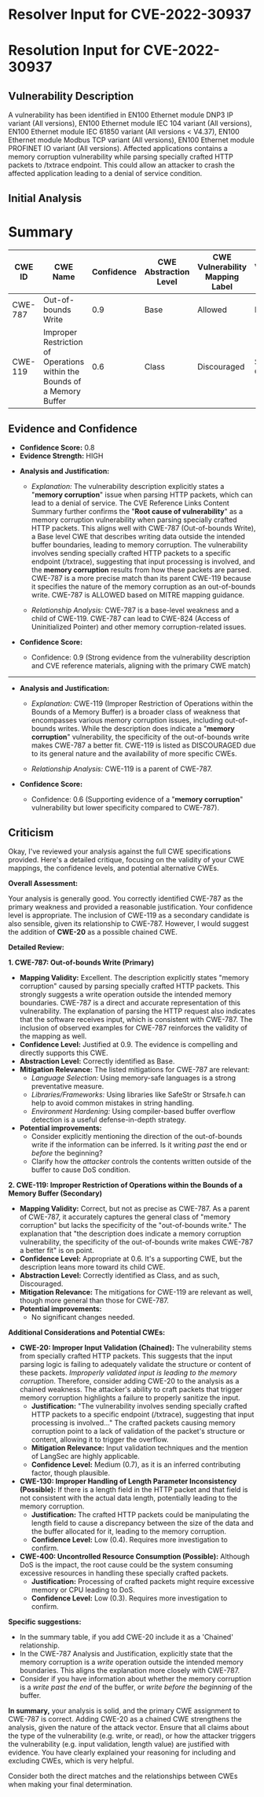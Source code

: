 # Resolver Input for CVE-2022-30937

# Resolution Input for CVE-2022-30937

## Vulnerability Description
A vulnerability has been identified in EN100 Ethernet module DNP3 IP variant (All versions), EN100 Ethernet module IEC 104 variant (All versions), EN100 Ethernet module IEC 61850 variant (All versions < V4.37), EN100 Ethernet module Modbus TCP variant (All versions), EN100 Ethernet module PROFINET IO variant (All versions). Affected applications contains a memory corruption vulnerability while parsing specially crafted HTTP packets to /txtrace endpoint. This could allow an attacker to crash the affected application leading to a denial of service condition.

## Initial Analysis
# Summary
| CWE ID | CWE Name | Confidence | CWE Abstraction Level | CWE Vulnerability Mapping Label | CWE-Vulnerability Mapping Notes |
|---|---|---|---|---|---|
| CWE-787 | Out-of-bounds Write | 0.9 | Base | Allowed | Primary CWE |
| CWE-119 | Improper Restriction of Operations within the Bounds of a Memory Buffer | 0.6 | Class | Discouraged | Secondary Candidate |

## Evidence and Confidence

*   **Confidence Score:** 0.8
*   **Evidence Strength:** HIGH

- **Analysis and Justification:**  
  - *Explanation:* The vulnerability description explicitly states a "**memory corruption**" issue when parsing HTTP packets, which can lead to a denial of service. The CVE Reference Links Content Summary further confirms the "**Root cause of vulnerability**" as a memory corruption vulnerability when parsing specially crafted HTTP packets. This aligns well with CWE-787 (Out-of-bounds Write), a Base level CWE that describes writing data outside the intended buffer boundaries, leading to memory corruption. The vulnerability involves sending specially crafted HTTP packets to a specific endpoint (/txtrace), suggesting that input processing is involved, and the **memory corruption** results from how these packets are parsed. CWE-787 is a more precise match than its parent CWE-119 because it specifies the nature of the memory corruption as an out-of-bounds write. CWE-787 is ALLOWED based on MITRE mapping guidance.
  
  - *Relationship Analysis:* CWE-787 is a base-level weakness and a child of CWE-119. CWE-787 can lead to CWE-824 (Access of Uninitialized Pointer) and other memory corruption-related issues.

- **Confidence Score:**  
  - Confidence: 0.9 (Strong evidence from the vulnerability description and CVE reference materials, aligning with the primary CWE match)

---

- **Analysis and Justification:**  
  - *Explanation:* CWE-119 (Improper Restriction of Operations within the Bounds of a Memory Buffer) is a broader class of weakness that encompasses various memory corruption issues, including out-of-bounds writes. While the description does indicate a "**memory corruption**" vulnerability, the specificity of the out-of-bounds write makes CWE-787 a better fit. CWE-119 is listed as DISCOURAGED due to its general nature and the availability of more specific CWEs.
  
  - *Relationship Analysis:* CWE-119 is a parent of CWE-787.

- **Confidence Score:**  
  - Confidence: 0.6 (Supporting evidence of a "**memory corruption**" vulnerability but lower specificity compared to CWE-787).

## Criticism
Okay, I've reviewed your analysis against the full CWE specifications provided. Here's a detailed critique, focusing on the validity of your CWE mappings, the confidence levels, and potential alternative CWEs.

**Overall Assessment:**

Your analysis is generally good. You correctly identified CWE-787 as the primary weakness and provided a reasonable justification. Your confidence level is appropriate. The inclusion of CWE-119 as a secondary candidate is also sensible, given its relationship to CWE-787. However, I would suggest the addition of **CWE-20** as a possible chained CWE.

**Detailed Review:**

**1. CWE-787: Out-of-bounds Write (Primary)**

*   **Mapping Validity:** Excellent. The description explicitly states "memory corruption" caused by parsing specially crafted HTTP packets. This strongly suggests a write operation outside the intended memory boundaries. CWE-787 is a direct and accurate representation of this vulnerability. The explanation of parsing the HTTP request also indicates that the software receives input, which is consistent with CWE-787. The inclusion of observed examples for CWE-787 reinforces the validity of the mapping as well.
*   **Confidence Level:** Justified at 0.9. The evidence is compelling and directly supports this CWE.
*   **Abstraction Level:** Correctly identified as Base.
*   **Mitigation Relevance:** The listed mitigations for CWE-787 are relevant:
    *   *Language Selection:* Using memory-safe languages is a strong preventative measure.
    *   *Libraries/Frameworks:* Using libraries like SafeStr or Strsafe.h can help to avoid common mistakes in string handling.
    *   *Environment Hardening:* Using compiler-based buffer overflow detection is a useful defense-in-depth strategy.
*   **Potential improvements:**
    *   Consider explicitly mentioning the direction of the out-of-bounds write if the information can be inferred. Is it writing *past* the end or *before* the beginning?
    *   Clarify how the *attacker* controls the contents written outside of the buffer to cause DoS condition.

**2. CWE-119: Improper Restriction of Operations within the Bounds of a Memory Buffer (Secondary)**

*   **Mapping Validity:**  Correct, but not as precise as CWE-787. As a parent of CWE-787, it accurately captures the general class of "memory corruption" but lacks the specificity of the "out-of-bounds write." The explanation that "the description does indicate a memory corruption vulnerability, the specificity of the out-of-bounds write makes CWE-787 a better fit" is on point.
*   **Confidence Level:**  Appropriate at 0.6. It's a supporting CWE, but the description leans more toward its child CWE.
*   **Abstraction Level:** Correctly identified as Class, and as such, Discouraged.
*   **Mitigation Relevance:** The mitigations for CWE-119 are relevant as well, though more general than those for CWE-787.
*   **Potential improvements:**
    *   No significant changes needed.

**Additional Considerations and Potential CWEs:**

*   **CWE-20: Improper Input Validation (Chained):**  The vulnerability stems from specially crafted HTTP packets. This suggests that the input parsing logic is failing to adequately validate the structure or content of these packets. *Improperly validated input is leading to the memory corruption*.  Therefore, consider adding CWE-20 to the analysis as a chained weakness. The attacker's ability to craft packets that trigger memory corruption highlights a failure to properly sanitize the input.
    *   **Justification:** "The vulnerability involves sending specially crafted HTTP packets to a specific endpoint (/txtrace), suggesting that input processing is involved..." The crafted packets causing memory corruption point to a lack of validation of the packet's structure or content, allowing it to trigger the overflow.
    *   **Mitigation Relevance:** Input validation techniques and the mention of LangSec are highly applicable.
    *   **Confidence Level:** Medium (0.7), as it is an inferred contributing factor, though plausible.
*   **CWE-130: Improper Handling of Length Parameter Inconsistency (Possible):** If there is a length field in the HTTP packet and that field is not consistent with the actual data length, potentially leading to the memory corruption.
    *   **Justification:** The crafted HTTP packets could be manipulating the length field to cause a discrepancy between the size of the data and the buffer allocated for it, leading to the memory corruption.
    *   **Confidence Level:** Low (0.4). Requires more investigation to confirm.
*   **CWE-400: Uncontrolled Resource Consumption (Possible):** Although DoS is the impact, the root cause could be the system consuming excessive resources in handling these specially crafted packets.
    *   **Justification:** Processing of crafted packets might require excessive memory or CPU leading to DoS.
    *   **Confidence Level:** Low (0.3). Requires more investigation to confirm.

**Specific suggestions:**

*   In the summary table, if you add CWE-20 include it as a 'Chained' relationship.
*   In the CWE-787 Analysis and Justification, explicitly state that the memory corruption is a *write* operation outside the intended memory boundaries. This aligns the explanation more closely with CWE-787.
*   Consider if you have information about whether the memory corruption is a *write past the end* of the buffer, or *write before the beginning* of the buffer.

**In summary,** your analysis is solid, and the primary CWE assignment to CWE-787 is correct. Adding CWE-20 as a chained CWE strengthens the analysis, given the nature of the attack vector. Ensure that all claims about the type of the vulnerability (e.g. write, or read), or how the attacker triggers the vulnerability (e.g. input validation, length value) are justified with evidence. You have clearly explained your reasoning for including and excluding CWEs, which is very helpful.

Consider both the direct matches and the relationships between CWEs
when making your final determination.
        